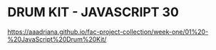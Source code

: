 # DRUM KIT - JAVASCRIPT 30
https://aaadriana.github.io/fac-project-collection/week-one/01%20-%20JavaScript%20Drum%20Kit/